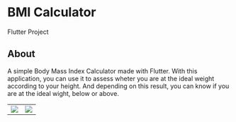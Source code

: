 # BMI Calculator
Flutter Project

## About
A simple Body Mass Index Calculator made with Flutter.
With this application, you can use it to assess wheter you are at the ideal weight according to your height. And depending on this result, you can know if you are at the ideal wight, below or above.


<table align="center">
  <tr>
    <td><img src="https://user-images.githubusercontent.com/74110370/124348312-e5e77d80-dc06-11eb-8ebf-691dbeb59430.jpeg" /></td>
    <td><img src="https://user-images.githubusercontent.com/74110370/124348354-14655880-dc07-11eb-85a8-e5a96dd5d985.jpeg" /></td>
  </tr>
</table>
